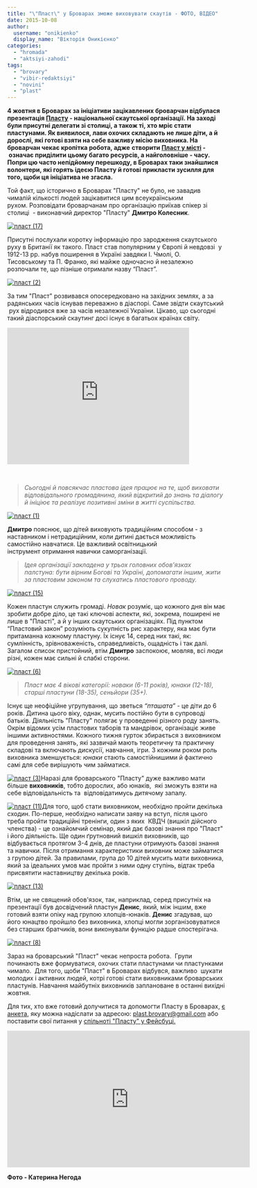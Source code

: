 ```yaml
---
title: "\"Пласт\" у Броварах зможе виховувати скаутів - ФОТО, ВІДЕО"
date: 2015-10-08
author: 
  username: "onikienko"
  display_name: "Вікторія Оникієнко"
categories: 
  - "hromada"
  - "aktsiyi-zahodi"
tags: 
  - "brovary"
  - "vibir-redaktsiyi"
  - "novini"
  - "plast"
---
```


**4 жовтня в Броварах за ініціативи зацікавлених броварчан відбулася презентація [Пласту](http://www.plast.org.ua/) - національної скаутської організації. На заході були присутні делегати зі столиці, а також ті, хто мріє стати пластунами. Як виявилося, лави охочих складають не лише діти, а й дорослі, які готові взяти на себе важливу місію виховника. На броварчан чекає кропітка робота, адже** **створити [Пласт у місті](https://www.facebook.com/groups/1621039144841305/) -  означає приділити цьому багато ресурсів, а найголовніше - часу. Попри цю часто непідйомну перешкоду, в Броварах таки знайшлися волонтери, які горять ідеєю Пласту й готові прикласти зусилля для того, щоби ця ініціатива не згасла.**

Той факт, що історично в Броварах "Пласту" не було, не завадив чималій кількості людей зацікавитися цим всеукраїнським рухом. Розповідати броварчанам про організацію приїхав спікер зі столиці  - виконавчий директор "Пласту" **Дмитро Колесник**.

[![пласт (17)](https://mpz.brovary.org/wp-content/uploads/2015/10/plast-17.jpg)](https://mpz.brovary.org/wp-content/uploads/2015/10/plast-17.jpg)

Присутні послухали коротку інформацію про зародження скаутського руху в Британії як такого. Пласт став популярним у Європі й невдовзі  у 1912-13 рр. набув поширення в Україні завдяки І. Чмолі, О. Тисовському та П. Франко, які майже одночасно й незалежно розпочали те, що пізніше отримали назву “Пласт”.

[![пласт (2)](https://mpz.brovary.org/wp-content/uploads/2015/10/plast-2.jpg)](https://mpz.brovary.org/wp-content/uploads/2015/10/plast-2.jpg)

За тим "Пласт" розвивався опосередковано на західних землях, а за радянських часів існував переважно в діаспорі. Саме звідти скаутський  рух відродився вже за часів незалежної України. Цікаво, що сьогодні такий діаспорський скаутинг досі існує в багатьох країнах світу.

<iframe src="https://www.youtube.com/embed/zqcjHefXdxY" width="420" height="315" frameborder="0" allowfullscreen="allowfullscreen"></iframe>

 

> _Сьогодні й повсякчас пластова ідея працює на те, щоб виховати відповідального громадянина, який відкритий до знань та діалогу й ініціює та реалізує позитивні зміни в житті суспільства._

[![пласт (1)](https://mpz.brovary.org/wp-content/uploads/2015/10/plast-1.jpg)](https://mpz.brovary.org/wp-content/uploads/2015/10/plast-1.jpg)

**Дмитро** пояснює, що дітей виховують традиційним способом - з наставником і нетрадиційним, коли дитині дається можливість самостійно навчатися. Це важливий освітницький інструмент отримання навички саморганізації.

> _Ідея організації закладена у трьох головних обов'язках палстуна:_ _бути вірним Богові та Україні, допомагати іншим, жити за пластовим законом та слухатись пластового проводу._

[![пласт (15)](https://mpz.brovary.org/wp-content/uploads/2015/10/plast-15.jpg)](https://mpz.brovary.org/wp-content/uploads/2015/10/plast-15.jpg)

Кожен пластун служить громаді. _Новак_ розуміє, що кожного дня він має зробити добре діло, це такі ключові аспекти, які, зокрема, поширені не лише в "Пласті", а й у інших скаутських організаціях. Під пунктом “Пластовий закон” розуміють сукупність рис характеру, яка має бути притаманна кожному пластуну. Їх існує 14, серед них такі, як: сумлінність, зрівноваженість, справедливість, ощадність і так далі. Загалом список пристойний, втім **Дмитро** заспокоює, мовляв, всі люди різні, кожен має сильні й слабкі сторони.

[![пласт (6)](https://mpz.brovary.org/wp-content/uploads/2015/10/plast-6.jpg)](https://mpz.brovary.org/wp-content/uploads/2015/10/plast-6.jpg)

> _Пласт має 4 вікові категорії: новаки (6-11 років), юнаки (12-18), старші пластуни (18-35), сеньйори (35+)._

Існує ще неофіційне угрупування, що зветься _“пташата”_ - це діти до 6 років. Дитина цього віку, однак, мусить постійно бути в супроводі батьків. Діяльність "Пласту" полягає у проведенні різного роду занять. Окрім відомих усім пластових таборів та мандрівок, організаціє живе іншими активностями. Кожного тижня гурток збирається з виховником для проведення занять, які зазвичай мають теоретичну та практичну складові та включають дискусії, навчання, ігри. З кожним роком роль виховника зменшується: _юнаки_ стають самостійнишими й фактично самі для себе вирішують чим займатися.

[![пласт (3)](https://mpz.brovary.org/wp-content/uploads/2015/10/plast-3.jpg)](https://mpz.brovary.org/wp-content/uploads/2015/10/plast-3.jpg)Наразі для броварського "Пласту" дуже важливо мати більше **виховників**, тобто дорослих, або юнаків,  які зможуть взяти на себе відповідальність та  відповідатимусь дитячому запалу.

[![пласт (11)](https://mpz.brovary.org/wp-content/uploads/2015/10/plast-11.jpg)](https://mpz.brovary.org/wp-content/uploads/2015/10/plast-11.jpg)Для того, щоб стати виховником, необхідно пройти декілька сходин. По-перше, необхідно написати заяву на вступ, після цього треба пройти традиційні тренінги, один з яких  КВДЧ (вишкіл дійсного членства) - це ознайомчий семінар, який дає базові знання про "Пласт" і його діяльність. Ще один ґрутновний вишкіл виховників, що відбувається протягом 3-4 днів, де пластуни отримують базові знання та навички. Після отримання характеристики виховник може займатися з групою дітей. За правилами, група до 10 дітей мусить мати виховника, який за ідеальних умов має пройти з ними одну ступінь, відтак треба присвятити наставництву декілька років.

[![пласт (13)](https://mpz.brovary.org/wp-content/uploads/2015/10/plast-13.jpg)](https://mpz.brovary.org/wp-content/uploads/2015/10/plast-13.jpg)

Втім, це не священий обов'язок, так, наприклад, серед присутніх на презентації був досвідчений пластун **Денис**, який, між іншим, вже готовий взяти опіку над групою хлопців-юнаків. **Денис** згадував, що його юнацтво пройшло без виховника, хлопці могли зорганізовуватися без старших братчиків, вони виконували функцію радше спостерігача.

[![пласт (8)](https://mpz.brovary.org/wp-content/uploads/2015/10/plast-8.jpg)](https://mpz.brovary.org/wp-content/uploads/2015/10/plast-8.jpg)

Зараз на броварський "Пласт" чекає непроста робота.  Групи починають вже формуватися, охочих стати пластунами чи пластунками чимало.  Для того, щоби "Пласт" в Броварах відбувся, важливо  шукати молодих і активних людей, котрі готові стати виховниками броварських пластунів. Навчання майбутніх виховників заплановане в останні вихідні жовтня.

Для тих, хто вже готовий долучитися та допомогти Пласту в Броварах, [є анкета](https://word.office.live.com/wv/WordView.aspx?FBsrc=https%3A%2F%2Fwww.facebook.com%2Fattachments%2Ffile_preview.php%3Fid%3D1668954470008135%26time%3D1444085419%26metadata&access_token=100002659143730%3AAVLDZWi6vONgxV1uVwgtcbKCjv-uS3GlGuMEGOL11jd2Mg&title=%D0%90%D0%9D%D0%9A%D0%95%D0%A2%D0%90_%D0%9F%D0%9B%D0%90%D0%A1%D0%A2.docx), яку можна надіслати за адресою: plast.brovary@gmail.com або поставити свої питання у [спільноті "Пласту" у Фейсбуці.](https://www.facebook.com/groups/1621039144841305/)

<iframe src="https://www.youtube.com/embed/se2jv82xZmU" width="560" height="315" frameborder="0" allowfullscreen="allowfullscreen"></iframe>

**Фото - Катерина Негода**
